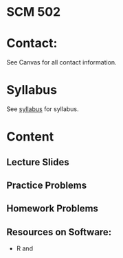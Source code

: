 # SCM 502

# Contact: 

See Canvas for all contact information. 

# Syllabus
 
 See [syllabus](http://harishguda.me/teaching) for syllabus. 

# Content

## Lecture Slides

## Practice Problems

## Homework Problems

## Resources on Software: 

- R and 


